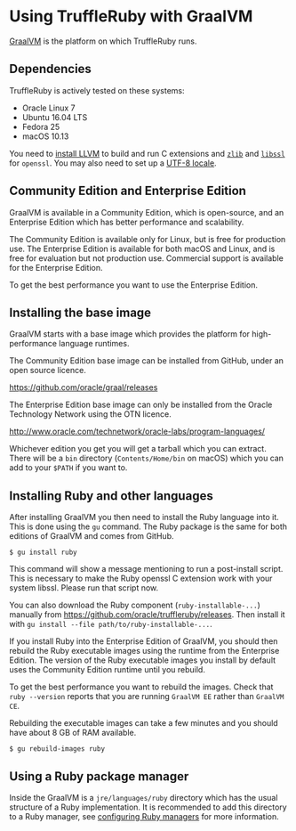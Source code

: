 # Using TruffleRuby with GraalVM

[GraalVM](http://graalvm.org/) is the platform on which TruffleRuby runs.

## Dependencies

TruffleRuby is actively tested on these systems:

* Oracle Linux 7
* Ubuntu 16.04 LTS
* Fedora 25
* macOS 10.13

You need to [install LLVM](installing-llvm.md) to build and run C
extensions and [`zlib`](installing-zlib.md) and
[`libssl`](installing-libssl.md) for `openssl`. You may also need to
set up a [UTF-8 locale](utf8-locale.md).

## Community Edition and Enterprise Edition

GraalVM is available in a Community Edition, which is open-source, and an
Enterprise Edition which has better performance and scalability.

The Community Edition is available only for Linux, but is free for production
use. The Enterprise Edition is available for both macOS and Linux, and is free
for evaluation but not production use. Commercial support is available for the
Enterprise Edition.

To get the best performance you want to use the Enterprise Edition.

## Installing the base image

GraalVM starts with a base image which provides the platform for
high-performance language runtimes.

The Community Edition base image can be installed from GitHub, under an open
source licence.

https://github.com/oracle/graal/releases

The Enterprise Edition base image can only be installed from the Oracle
Technology Network using the OTN licence.

http://www.oracle.com/technetwork/oracle-labs/program-languages/

Whichever edition you get you will get a tarball which you can extract. There
will be a `bin` directory (`Contents/Home/bin` on macOS) which you can add to
your `$PATH` if you want to.

## Installing Ruby and other languages

After installing GraalVM you then need to install the Ruby language into it.
This is done using the `gu` command. The Ruby package is the same for both
editions of GraalVM and comes from GitHub.

```
$ gu install ruby
```

This command will show a message mentioning to run a post-install script.
This is necessary to make the Ruby openssl C extension work with your system libssl.
Please run that script now.

You can also download the Ruby component (`ruby-installable-...`) manually from
https://github.com/oracle/truffleruby/releases. Then install it with
`gu install --file path/to/ruby-installable-...`.

If you install Ruby into the Enterprise Edition of GraalVM, you should then
rebuild the Ruby executable images using the runtime from the Enterprise
Edition. The version of the Ruby executable images you install by default uses
the Community Edition runtime until you rebuild.

To get the best performance you want to rebuild the images. Check that `ruby
--version` reports that you are running `GraalVM EE` rather than `GraalVM CE`.

Rebuilding the executable images can take a few minutes and you should have
about 8 GB of RAM available.

```
$ gu rebuild-images ruby
```

## Using a Ruby package manager

Inside the GraalVM is a `jre/languages/ruby` directory which has the usual
structure of a Ruby implementation. It is recommended to add this directory to
a Ruby manager, see [configuring Ruby managers](ruby-managers.md) for more
information.
